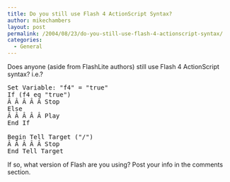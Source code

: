 ```yaml
---
title: Do you still use Flash 4 ActionScript Syntax?
author: mikechambers
layout: post
permalink: /2004/08/23/do-you-still-use-flash-4-actionscript-syntax/
categories:
  - General
---
```



Does anyone (aside from FlashLite authors) still use Flash 4 ActionScript syntax? i.e.?

<pre>Set Variable: "f4" = "true"
If (f4 eq "true")
Â Â Â Â Â Stop
Else
Â Â Â Â Â Play
End If 

Begin Tell Target ("/")
Â Â Â Â Â Stop
End Tell Target</pre>

If so, what version of Flash are you using? Post your info in the comments section.